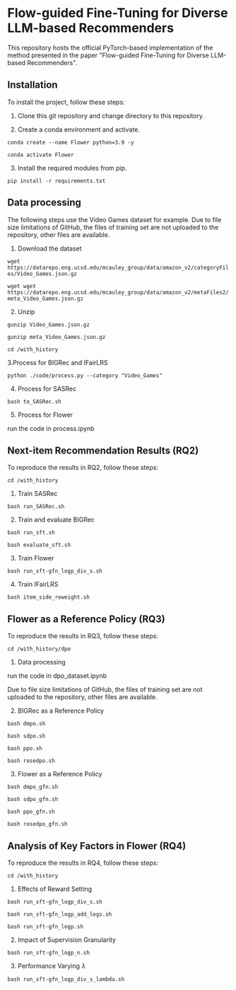 # Flow-guided Fine-Tuning for Diverse LLM-based Recommenders

This repository hosts the official PyTorch-based implementation of the method presented in the paper "Flow-guided Fine-Tuning for Diverse LLM-based Recommenders".

## Installation

To install the project, follow these steps:

1. Clone this git repository and change directory to this repository.

2. Create a conda environment and activate.

```conda create --name Flower python=3.9 -y```

```conda activate Flower```

3. Install the required modules from pip.

```pip install -r requirements.txt```

## Data processing
The following steps use the Video Games dataset for example. Due to file size limitations of GitHub, the files of training set are not uploaded to the repository, other files are available.

1. Download the dataset

```wget https://datarepo.eng.ucsd.edu/mcauley_group/data/amazon_v2/categoryFiles/Video_Games.json.gz```

```wget wget https://datarepo.eng.ucsd.edu/mcauley_group/data/amazon_v2/metaFiles2/meta_Video_Games.json.gz```

2. Unzip

```gunzip Video_Games.json.gz```

```gunzip meta_Video_Games.json.gz```

```cd /with_history```

3.Process for BIGRec and IFairLRS

```python ./code/process.py --category "Video_Games"```

4. Process for SASRec

```bash to_SASRec.sh```

5. Process for Flower

run the code in process.ipynb

## Next-item Recommendation Results (RQ2)

To reproduce the results in RQ2, follow these steps:

```cd /with_history```

1. Train SASRec

```bash run_SASRec.sh```

2. Train and evaluate BIGRec

```bash run_sft.sh```

```bash evaluate_sft.sh```

3. Train Flower

```bash run_sft-gfn_logp_div_s.sh```

4. Train IFairLRS

```bash item_side_reweight.sh```

## Flower as a Reference Policy (RQ3)

To reproduce the results in RQ3, follow these steps:

```cd /with_history/dpo```

1. Data processing

run the code in dpo_dataset.ipynb

Due to file size limitations of GitHub, the files of training set are not uploaded to the repository, other files are available.

2. BIGRec as a Reference Policy

```bash dmpo.sh```

```bash sdpo.sh```

```bash ppo.sh```

```bash rosedpo.sh```

3. Flower as a Reference Policy

```bash dmpo_gfn.sh```

```bash sdpo_gfn.sh```

```bash ppo_gfn.sh```

```bash rosedpo_gfn.sh```

## Analysis of Key Factors in Flower (RQ4)

To reproduce the results in RQ4, follow these steps:

```cd /with_history```

1. Effects of Reward Setting

```bash run_sft-gfn_logp_div_s.sh```

```bash run_sft-gfn_logp_add_logs.sh```

```bash run_sft-gfn_logp.sh```

2. Impact of Supervision Granularity

```bash run_sft-gfn_logp_n.sh```

3. Performance Varying 𝜆

```bash run_sft-gfn_logp_div_s_lambda.sh```
